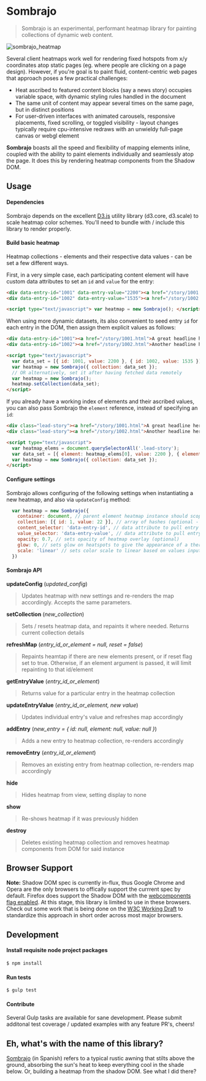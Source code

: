 # Sombrajo
> Sombrajo is an experimental, performant heatmap library for painting collections of dynamic web content.

![sombrajo_heatmap](https://cloud.githubusercontent.com/assets/532350/11411614/a1af0e72-939f-11e5-8c40-fdd6f06ca696.jpg)

Several client heatmaps work well for rendering fixed hotspots from x/y coordinates atop static pages (eg. where people are clicking on a page design). However, if you're goal is to paint fluid, content-centric web pages that approach poses a few practical challenges:

* Heat ascribed to featured content blocks (say a news story) occupies variable space, with dynamic styling rules handled in the document
* The same unit of content may appear several times on the same page, but in distinct positions
* For user-driven interfaces with animated carousels, responsive placements, fixed scrolling, or toggled visibility - layout changes typically require cpu-intensive redraws with an unwieldy full-page canvas or webgl element

**Sombrajo** boasts all the speed and flexibility of mapping elements inline, coupled with the ability to paint elements individually and seamlessly atop the page. It does this by rendering heatmap components from the Shadow DOM.

## Usage

#### Dependencies
Sombrajo depends on the excellent [D3.js](http://d3js.org/) utility library (d3.core, d3.scale) to scale heatmap color schemes. You'll need to bundle with / include this library to render properly.

#### Build basic heatmap

Heatmap collections - elements and their respective data values - can be set a few different ways.

First, in a very simple case, each participating content element will have custom data attributes to set an `id` and `value` for the entry:

```html
<div data-entry-id="1001" data-entry-value="2200"><a href="/story/1001.html">A great headline here</a></div>
<div data-entry-id="1002" data-entry-value="1535"><a href="/story/1002.html">Another headline here</a></div>

<script type="text/javascript"> var heatmap = new Sombrajo(); </script>
```

When using more dynamic datasets, its also convenient to seed entry `id` for each entry in the DOM, then assign them explicit values as follows:

```html
<div data-entry-id="1001"><a href="/story/1001.html">A great headline here</a></div>
<div data-entry-id="1002"><a href="/story/1002.html">Another headline here</a></div>

<script type="text/javascript">
  var data_set = [{ id: 1001, value: 2200 }, { id: 1002, value: 1535 }];
  var heatmap = new Sombrajo({ collection: data_set });
  // OR alternatively, set it after having fetched data remotely
  var heatmap = new Sombrajo();
  heatmap.setCollection(data_set);
</script>
```
If you already have a working index of elements and their ascribed values, you can also pass Sombrajo the `element` reference, instead of specifying an `id`:

```html
<div class="lead-story"><a href="/story/1001.html">A great headline here</a></div>
<div class="lead-story"><a href="/story/1002.html">Another headline here</a></div>

<script type="text/javascript">
  var heatmap_elems = document.querySelectorAll('.lead-story');
  var data_set = [{ element: heatmap_elems[0], value: 2200 }, { element: heatmap_elems[1], value: 1535 }];
  var heatmap = new Sombrajo({ collection: data_set });
</script>
```

#### Configure settings

Sombrajo allows configuring of the following settings when instantiating a new heatmap, and also via `updateConfig` method:

```javascript
  var heatmap = new Sombrajo({
    container: document, // parent element heatmap instance should scope to (optional)
    collection: [{ id: 1, value: 22 }], // array of hashes (optional - can be set subsequently)
    content_selector: 'data-entry-id', // data attribute to pull entry id (optional)
    value_selector: 'data-entry-value', // data attribute to pull entry value (optional)
    opacity: 0.7, // sets opacity of heatmap overlay (optional)
    glow: 0, // sets glow on heatspots to give the appearance of a thermal heatmap (optional)
    scale: 'linear' // sets color scale to linear based on values input (any d3 scale, such as `log`)
  })
```
#### Sombrajo API

**updateConfig** (*updated_config*)
> Updates heatmap with new settings and re-renders the map accordingly. Accepts the same parameters.

**setCollection** (*new_collection*)
> Sets / resets heatmap data, and repaints it where needed. Returns current collection details

**refreshMap** (*entry_id_or_element = null, reset = false*)
> Repaints heamtap if there are new elements present, or if reset flag set to true. Otherwise, if an element argument is passed, it will limit repainting to that id/element

**getEntryValue** (*entry_id_or_element*)
> Returns value for a particular entry in the heatmap collection

**updateEntryValue** (*entry_id_or_element, new value*)
> Updates individual entry's value and refreshes map accordingly


**addEntry** (*new_entry = { id: null, element: null, value: null }*)
> Adds a new entry to heatmap collection, re-renders accordingly

**removeEntry** (*entry_id_or_element*)
> Removes an existing entry from heatmap collection, re-renders map accordingly

**hide**
> Hides heatmap from view, setting display to none

**show**
> Re-shows heatmap if it was previously hidden

**destroy**
> Deletes existing heatmap collection and removes heatmap components from DOM for said instance


## Browser Support
**Note:** Shadow DOM spec is currently in-flux, thus Google Chrome and Opera are the only browsers to offically support the currrent spec by default. Firefox does support the Shadow DOM with the [webcomponents flag enabled](https://developer.mozilla.org/en-US/docs/Web/Web_Components#Enabling_Web_Components_in_Firefox). At this stage, this library is limited to use in these browsers. Check out some work that is being done on the [W3C Working Draft](http://w3c.github.io/webcomponents/spec/shadow/) to standardize this approach in short order across most major browsers.

## Development

#### Install requisite node project packages

```javascript
$ npm install
```

#### Run tests
```javascript
$ gulp test
```

#### Contribute
Several Gulp tasks are available for sane development. Please submit additonal test coverage / updated examples with any feature PR's, cheers!

## Eh, what's with the name of this library?
[Sombrajo](http://www.spanishdict.com/translate/sombrajo) (in Spanish) refers to a typical rustic awning that stilts above the ground, absorbing the sun's heat to keep everything cool in the shade below. Or, building a heatmap from the shadow DOM. See what I did there? 
